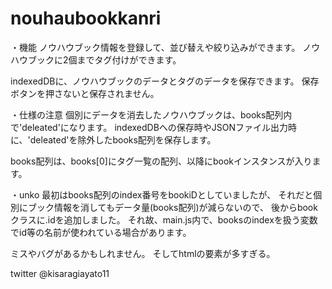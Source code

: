 # nouhaubookkanri

・機能
ノウハウブック情報を登録して、並び替えや絞り込みができます。
ノウハウブックに2個までタグ付けができます。

indexedDBに、ノウハウブックのデータとタグのデータを保存できます。
保存ボタンを押さないと保存されません。


・仕様の注意
個別にデータを消去したノウハウブックは、books配列内で'deleated'になります。
indexedDBへの保存時やJSONファイル出力時に、'deleated'を除外したbooks配列を保存します。

books配列は、books[0]にタグ一覧の配列、以降にbookインスタンスが入ります。


・unko
最初はbooks配列のindex番号をbookiDとしていましたが、
それだと個別にブック情報を消してもデータ量(books配列)が減らないので、
後からbookクラスに.idを追加しました。
それ故、main.js内で、booksのindexを扱う変数でid等の名前が使われている場合があります。

ミスやバグがあるかもしれません。
そしてhtmlの要素が多すぎる。

twitter @kisaragiayato11
